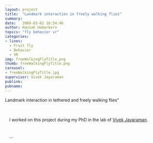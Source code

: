 ```yaml
---
layout: project
title:  "Landmark interaction in freely walking flies"
summary:
date:   2009-03-01 16:54:46
author: Hannah Haberkern
topics: "fly behavior vr"
categories:
- lines:
  - Fruit fly
  - Behavior
  - VR
img: freeWalkingFlyTitle.png
thumb: freeWalkingFlyTitle.png
carousel:
- freeWalkingFlyTitle.jpg
supervisor: Vivek Jayaraman
publink:
pubname:
---
```

Landmark interaction in tethered and freely walking flies"


<span style="display:block; height: 20px;"></span>

<i class="fas fa-users fa-lg" style="color:{{ site.colors.secondary }};"></i>
<span style="display:inline-block; width: 10px;"></span>
I worked on this project during my PhD in the lab of [Vivek Jayaraman](https://www.janelia.org/lab/jayaraman-lab).

<span style="display:block; height: 10px;"></span>

<i class="fas fa-file-alt fa-lg" style="color:{{ site.colors.secondary }};"></i>
<span style="display:inline-block; width: 10px;"></span>
...

